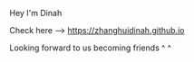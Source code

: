 Hey I'm Dinah

Check here --> https://zhanghuidinah.github.io

Looking forward to us becoming friends ^ ^
